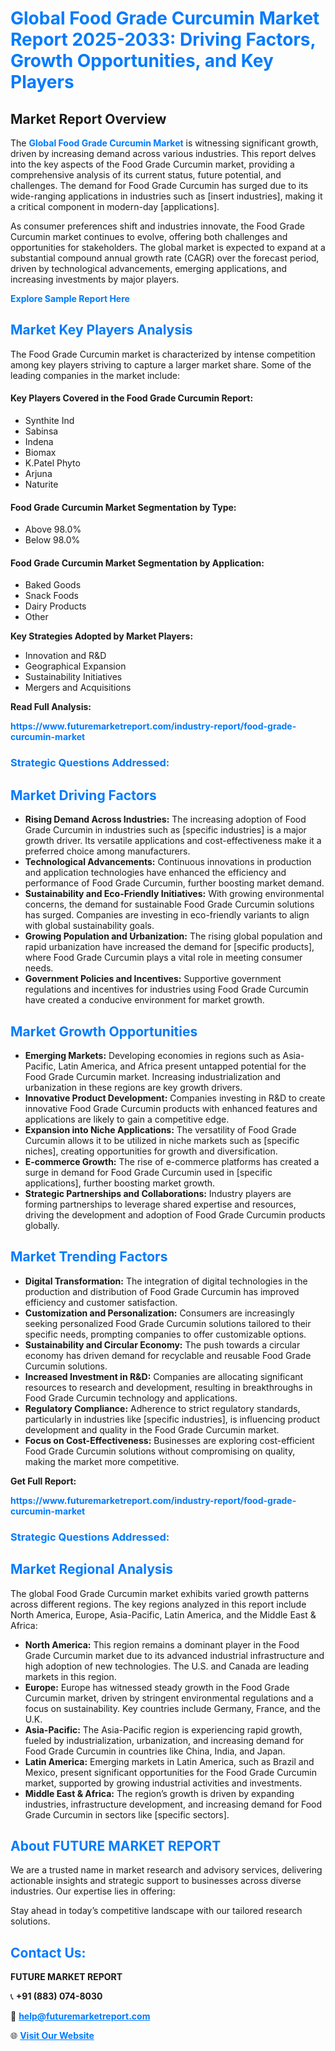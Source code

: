 <h1 style="color: #007BFF;">Global Food Grade Curcumin Market Report 2025-2033: Driving Factors, Growth Opportunities, and Key Players</h1>

<section id="overview">
<h2>Market Report Overview</h2>
<p>The <a href="https://www.futuremarketreport.com/industry-report/food-grade-curcumin-market" style="color: #007BFF; text-decoration: none;"><strong>Global Food Grade Curcumin Market</strong></a> is witnessing significant growth, driven by increasing demand across various industries. This report delves into the key aspects of the Food Grade Curcumin market, providing a comprehensive analysis of its current status, future potential, and challenges. The demand for Food Grade Curcumin has surged due to its wide-ranging applications in industries such as [insert industries], making it a critical component in modern-day [applications].</p>
<p>As consumer preferences shift and industries innovate, the Food Grade Curcumin market continues to evolve, offering both challenges and opportunities for stakeholders. The global market is expected to expand at a substantial compound annual growth rate (CAGR) over the forecast period, driven by technological advancements, emerging applications, and increasing investments by major players.</p>
</section>

<section id="overview">
<p><a href="https://www.futuremarketreport.com/request-sample/reportId=46830" style="color: #007BFF; text-decoration: none;"><strong>Explore Sample Report Here</strong></a></p>
</section>

<section id="key-players">
<h2 style="color: #007BFF;">Market Key Players Analysis</h2>
<p>The Food Grade Curcumin market is characterized by intense competition among key players striving to capture a larger market share. Some of the leading companies in the market include:</p>
<h4>Key Players Covered in the Food Grade Curcumin Report:</h4>
<ul><li>Synthite Ind</li><li>Sabinsa</li><li>Indena</li><li>Biomax</li><li>K.Patel Phyto</li><li>Arjuna</li><li>Naturite</li></ul>
<h4>Food Grade Curcumin Market Segmentation by Type:</h4>
<ul><li>Above 98.0%</li><li>Below 98.0%</li></ul>

<h4>Food Grade Curcumin Market Segmentation by Application:</h4>
<ul><li>Baked Goods</li><li>Snack Foods</li><li>Dairy Products</li><li>Other</li></ul>
<p><strong>Key Strategies Adopted by Market Players:</strong></p>
<ul>
<li>Innovation and R&D</li>
<li>Geographical Expansion</li>
<li>Sustainability Initiatives</li>
<li>Mergers and Acquisitions</li>
</ul>
</section>

<section>
<p><strong>Read Full Analysis: </strong></p><a href="https://www.futuremarketreport.com/industry-report/food-grade-curcumin-market" style="color: #007BFF; text-decoration: none;"><strong>https://www.futuremarketreport.com/industry-report/food-grade-curcumin-market</strong></a>
<h3 style="color: #007BFF;">Strategic Questions Addressed:</h3>
</section>

<section id="driving-factors">
<h2 style="color: #007BFF;">Market Driving Factors</h2>
<ul>
<li><strong>Rising Demand Across Industries:</strong> The increasing adoption of Food Grade Curcumin in industries such as [specific industries] is a major growth driver. Its versatile applications and cost-effectiveness make it a preferred choice among manufacturers.</li>
<li><strong>Technological Advancements:</strong> Continuous innovations in production and application technologies have enhanced the efficiency and performance of Food Grade Curcumin, further boosting market demand.</li>
<li><strong>Sustainability and Eco-Friendly Initiatives:</strong> With growing environmental concerns, the demand for sustainable Food Grade Curcumin solutions has surged. Companies are investing in eco-friendly variants to align with global sustainability goals.</li>
<li><strong>Growing Population and Urbanization:</strong> The rising global population and rapid urbanization have increased the demand for [specific products], where Food Grade Curcumin plays a vital role in meeting consumer needs.</li>
<li><strong>Government Policies and Incentives:</strong> Supportive government regulations and incentives for industries using Food Grade Curcumin have created a conducive environment for market growth.</li>
</ul>
</section>

<section id="growth-opportunities">
<h2 style="color: #007BFF;">Market Growth Opportunities</h2>
<ul>
<li><strong>Emerging Markets:</strong> Developing economies in regions such as Asia-Pacific, Latin America, and Africa present untapped potential for the Food Grade Curcumin market. Increasing industrialization and urbanization in these regions are key growth drivers.</li>
<li><strong>Innovative Product Development:</strong> Companies investing in R&D to create innovative Food Grade Curcumin products with enhanced features and applications are likely to gain a competitive edge.</li>
<li><strong>Expansion into Niche Applications:</strong> The versatility of Food Grade Curcumin allows it to be utilized in niche markets such as [specific niches], creating opportunities for growth and diversification.</li>
<li><strong>E-commerce Growth:</strong> The rise of e-commerce platforms has created a surge in demand for Food Grade Curcumin used in [specific applications], further boosting market growth.</li>
<li><strong>Strategic Partnerships and Collaborations:</strong> Industry players are forming partnerships to leverage shared expertise and resources, driving the development and adoption of Food Grade Curcumin products globally.</li>
</ul>
</section>

<section id="trending-factors">
<h2 style="color: #007BFF;">Market Trending Factors</h2>
<ul>
<li><strong>Digital Transformation:</strong> The integration of digital technologies in the production and distribution of Food Grade Curcumin has improved efficiency and customer satisfaction.</li>
<li><strong>Customization and Personalization:</strong> Consumers are increasingly seeking personalized Food Grade Curcumin solutions tailored to their specific needs, prompting companies to offer customizable options.</li>
<li><strong>Sustainability and Circular Economy:</strong> The push towards a circular economy has driven demand for recyclable and reusable Food Grade Curcumin solutions.</li>
<li><strong>Increased Investment in R&D:</strong> Companies are allocating significant resources to research and development, resulting in breakthroughs in Food Grade Curcumin technology and applications.</li>
<li><strong>Regulatory Compliance:</strong> Adherence to strict regulatory standards, particularly in industries like [specific industries], is influencing product development and quality in the Food Grade Curcumin market.</li>
<li><strong>Focus on Cost-Effectiveness:</strong> Businesses are exploring cost-efficient Food Grade Curcumin solutions without compromising on quality, making the market more competitive.</li>
</ul>
</section>

<section>
<p><strong>Get Full Report: </strong></p><a href="https://www.futuremarketreport.com/industry-report/food-grade-curcumin-market" style="color: #007BFF; text-decoration: none;"><strong>https://www.futuremarketreport.com/industry-report/food-grade-curcumin-market</strong></a>
<h3 style="color: #007BFF;">Strategic Questions Addressed:</h3>
</section>


<section id="regional-analysis">
<h2 style="color: #007BFF;">Market Regional Analysis</h2>
<p>The global Food Grade Curcumin market exhibits varied growth patterns across different regions. The key regions analyzed in this report include North America, Europe, Asia-Pacific, Latin America, and the Middle East & Africa:</p>
<ul>
<li><strong>North America:</strong> This region remains a dominant player in the Food Grade Curcumin market due to its advanced industrial infrastructure and high adoption of new technologies. The U.S. and Canada are leading markets in this region.</li>
<li><strong>Europe:</strong> Europe has witnessed steady growth in the Food Grade Curcumin market, driven by stringent environmental regulations and a focus on sustainability. Key countries include Germany, France, and the U.K.</li>
<li><strong>Asia-Pacific:</strong> The Asia-Pacific region is experiencing rapid growth, fueled by industrialization, urbanization, and increasing demand for Food Grade Curcumin in countries like China, India, and Japan.</li>
<li><strong>Latin America:</strong> Emerging markets in Latin America, such as Brazil and Mexico, present significant opportunities for the Food Grade Curcumin market, supported by growing industrial activities and investments.</li>
<li><strong>Middle East & Africa:</strong> The region’s growth is driven by expanding industries, infrastructure development, and increasing demand for Food Grade Curcumin in sectors like [specific sectors].</li>
</ul>
</section>

<footer>
<h2 style="color: #007BFF;">About FUTURE MARKET REPORT</h2>
<p>We are a trusted name in market research and advisory services, delivering actionable insights and strategic support to businesses across diverse industries. Our expertise lies in offering:</p>

<p>Stay ahead in today’s competitive landscape with our tailored research solutions.</p>

<h2 style="color: #007BFF;">Contact Us:</h2>
<p><strong>FUTURE MARKET REPORT</strong></p>
<p>📞 <strong>+91 (883) 074-8030</strong></p>
<p>📧 <strong><a href="mailto:help@futuremarketreport.com" style="color: #007BFF;">help@futuremarketreport.com</a></strong></p>
<p>🌐 <strong><a href="https://www.futuremarketreport.com/" style="color: #007BFF;">Visit Our Website</a></strong></p>
</footer>